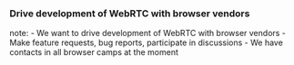 ###  Drive development of WebRTC with browser vendors

note:
    - We want to drive development of WebRTC with browser vendors
    - Make feature requests, bug reports, participate in discussions
    - We have contacts in all browser camps at the moment
